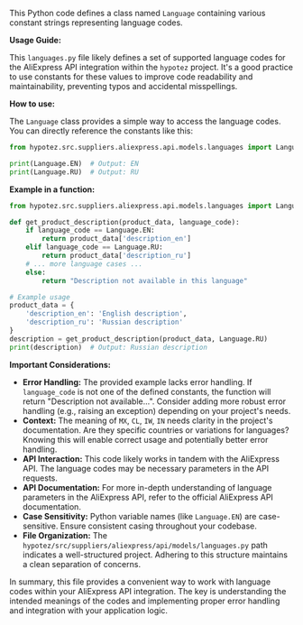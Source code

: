 This Python code defines a class named `Language` containing various constant strings representing language codes.

**Usage Guide:**

This `languages.py` file likely defines a set of supported language codes for the AliExpress API integration within the `hypotez` project.  It's a good practice to use constants for these values to improve code readability and maintainability, preventing typos and accidental misspellings.

**How to use:**

The `Language` class provides a simple way to access the language codes.  You can directly reference the constants like this:

```python
from hypotez.src.suppliers.aliexpress.api.models.languages import Language

print(Language.EN)  # Output: EN
print(Language.RU)  # Output: RU
```

**Example in a function:**

```python
from hypotez.src.suppliers.aliexpress.api.models.languages import Language

def get_product_description(product_data, language_code):
    if language_code == Language.EN:
        return product_data['description_en']
    elif language_code == Language.RU:
        return product_data['description_ru']
    # ... more language cases ...
    else:
        return "Description not available in this language"

# Example usage
product_data = {
    'description_en': 'English description',
    'description_ru': 'Russian description'
}
description = get_product_description(product_data, Language.RU)
print(description)  # Output: Russian description
```

**Important Considerations:**

* **Error Handling:** The provided example lacks error handling. If `language_code` is not one of the defined constants, the function will return "Description not available...".  Consider adding more robust error handling (e.g., raising an exception) depending on your project's needs.
* **Context:** The meaning of `MX`, `CL`, `IW`, `IN`  needs clarity in the project's documentation.  Are they specific countries or variations for languages? Knowing this will enable correct usage and potentially better error handling.
* **API Interaction:** This code likely works in tandem with the AliExpress API.  The language codes may be necessary parameters in the API requests.   
* **API Documentation:** For more in-depth understanding of language parameters in the AliExpress API, refer to the official AliExpress API documentation.
* **Case Sensitivity:** Python variable names (like `Language.EN`) are case-sensitive. Ensure consistent casing throughout your codebase.
* **File Organization:** The `hypotez/src/suppliers/aliexpress/api/models/languages.py` path indicates a well-structured project.  Adhering to this structure maintains a clean separation of concerns.

In summary, this file provides a convenient way to work with language codes within your AliExpress API integration.  The key is understanding the intended meanings of the codes and implementing proper error handling and integration with your application logic.